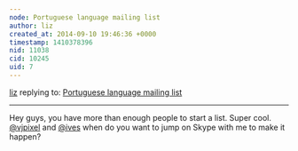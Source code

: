 ```yaml
---
node: Portuguese language mailing list
author: liz
created_at: 2014-09-10 19:46:36 +0000
timestamp: 1410378396
nid: 11038
cid: 10245
uid: 7
---
```




[liz](../profile/liz) replying to: [Portuguese language mailing list](../notes/vjpixel/08-11-2014/portuguese-language-mailing-list)

----
Hey guys, you have more than enough people to start a list. Super cool. [@vjpixel](/profile/vjpixel) and [@ives](/profile/ives) when do you want to jump on Skype with me to make it happen?